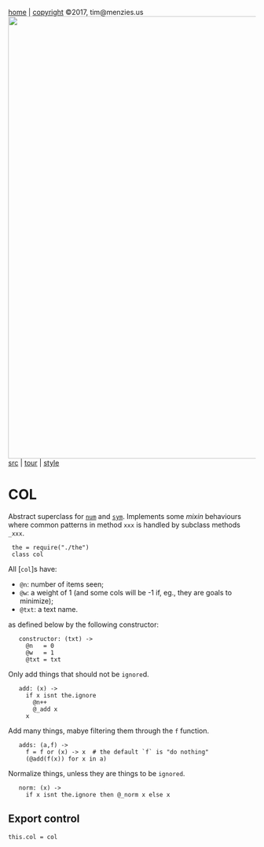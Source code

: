 [home](http://tiny.cc/koff) |
[copyright](https://github.com/koffee/script/blob/master/LICENSE.md) &copy;2017, tim&commat;menzies.us<br>
[<img width=900 src=https://raw.githubusercontent.com/koffee/script/master/img/head.jpg>](http://tiny.cc/koffee)<br>
[src](https://github.com/koffee/script/tree/master/lib) |
[tour](https://github.com/koffee/script/blob/master/docs/TOUR.md) |
[style](https://github.com/koffee/script/blob/master/docs/STYLE.md) 

# COL

Abstract superclass for [`num`](num.coffee.md) and [`sym`](sym.coffee.md).
Implements some _mixin_ behaviours where common patterns in 
method `xxx` is handled by subclass methods `_xxx`.

     the = require("./the")
     class col

All [`col`]s have:

- `@n`: number of items seen;   
- `@w`: a weight of 1 (and some cols will be -1 if, eg., they are goals to minimize);
- `@txt`: a text name.

as defined below by the following constructor:

       constructor: (txt) ->
         @n   = 0
         @w   = 1
         @txt = txt

Only add things that should not be `ignore`d.

       add: (x) ->
         if x isnt the.ignore 
           @n++
           @_add x
         x

Add many things, mabye filtering them through the `f` function.

       adds: (a,f) ->
         f = f or (x) -> x  # the default `f` is "do nothing" 
         (@add(f(x)) for x in a)

Normalize things, unless they are things to be `ignored`.

       norm: (x) ->
         if x isnt the.ignore then @_norm x else x

## Export control

    this.col = col

